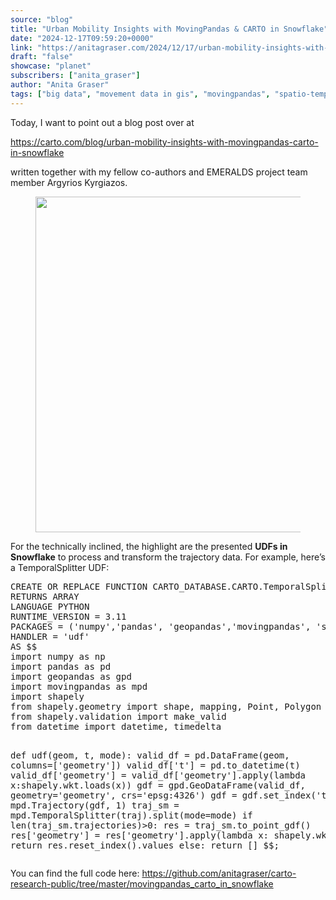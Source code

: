```yaml
---
source: "blog"
title: "Urban Mobility Insights with MovingPandas & CARTO in Snowflake"
date: "2024-12-17T09:59:20+0000"
link: "https://anitagraser.com/2024/12/17/urban-mobility-insights-with-movingpandas-carto-in-snowflake/"
draft: "false"
showcase: "planet"
subscribers: ["anita_graser"]
author: "Anita Graser"
tags: ["big data", "movement data in gis", "movingpandas", "spatio-temporal data", "movement data"]
---
```


<p>Today, I want to point out a blog post over at</p>



<p><a href="https://carto.com/blog/urban-mobility-insights-with-movingpandas-carto-in-snowflake">https://carto.com/blog/urban-mobility-insights-with-movingpandas-carto-in-snowflake</a></p>



<p>written together with my fellow&nbsp;co-authors and EMERALDS project team member Argyrios Kyrgiazos.</p>



<figure class="wp-block-image size-large"><a href="https://carto.com/blog/urban-mobility-insights-with-movingpandas-carto-in-snowflake"><img alt="" class="wp-image-9334" height="537" src="https://anitagraser.com/wp-content/uploads/2024/12/image.png?w=1024" width="1024" /></a></figure>



<p>For the technically inclined, the highlight are the presented <strong>UDFs in Snowflake</strong> to process and transform the trajectory data. For example, here&#8217;s a TemporalSplitter UDF: </p>


<div class="wp-block-syntaxhighlighter-code "><pre class="brush: sql; title: ; notranslate">
CREATE OR REPLACE FUNCTION CARTO_DATABASE.CARTO.TemporalSplitter(geom ARRAY, t ARRAY, mode STRING)
RETURNS ARRAY
LANGUAGE PYTHON
RUNTIME_VERSION = 3.11
PACKAGES = (&#039;numpy&#039;,&#039;pandas&#039;, &#039;geopandas&#039;,&#039;movingpandas&#039;, &#039;shapely&#039;)
HANDLER = &#039;udf&#039;
AS $$
import numpy as np
import pandas as pd
import geopandas as gpd
import movingpandas as mpd
import shapely
from shapely.geometry import shape, mapping, Point, Polygon
from shapely.validation import make_valid
from datetime import datetime, timedelta

def udf(geom, t, mode):
    valid_df = pd.DataFrame(geom, columns=&#91;&#039;geometry&#039;])
    valid_df&#91;&#039;t&#039;] = pd.to_datetime(t)
    valid_df&#91;&#039;geometry&#039;] = valid_df&#91;&#039;geometry&#039;].apply(lambda x:shapely.wkt.loads(x))
    gdf = gpd.GeoDataFrame(valid_df, geometry=&#039;geometry&#039;, crs=&#039;epsg:4326&#039;)
    gdf = gdf.set_index(&#039;t&#039;)
    traj = mpd.Trajectory(gdf, 1)
    traj_sm = mpd.TemporalSplitter(traj).split(mode=mode)
    if len(traj_sm.trajectories)&gt;0:
        res = traj_sm.to_point_gdf()
        res&#91;&#039;geometry&#039;] = res&#91;&#039;geometry&#039;].apply(lambda x: shapely.wkt.dumps(x))
        return res.reset_index().values
    else:
        return &#91;]
$$;
</pre></div>


<p>You can find the full code here: <a href="https://github.com/anitagraser/carto-research-public/tree/master/movingpandas_carto_in_snowflake">https://github.com/anitagraser/carto-research-public/tree/master/movingpandas_carto_in_snowflake</a> </p>
